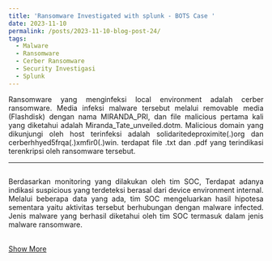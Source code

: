 ```yaml
---
title: 'Ransomware Investigated with splunk - BOTS Case '
date: 2023-11-10
permalink: /posts/2023-11-10-blog-post-24/
tags:
  - Malware
  - Ransomware
  - Cerber Ransomware
  - Security Investigasi
  - Splunk
---
```

<p style="text-align: justify;">
Ransomware yang menginfeksi local environment adalah cerber ransomware. Media infeksi malware tersebut melalui removable media (Flashdisk) dengan nama MIRANDA_PRI, dan file malicious pertama kali yang diketahui adalah Miranda_Tate_unveiled.dotm. Malicious domain yang dikunjungi oleh host terinfeksi adalah solidaritedeproximite(.)org dan cerberhhyed5frqa(.)xmfir0(.)win. terdapat file .txt dan .pdf yang terindikasi terenkripsi oleh ransomware tersebut. 
</p>

---
<p style="text-align: justify;">
<img src="https://github.com/Abdibimantara/MaliciousAPK-BukaUndanganPernikahan/assets/43168046/1568bee4-d606-4099-9726-56b1eaf83968" alt="">
<p style="text-align: justify;">Berdasarkan monitoring yang dilakukan oleh tim SOC, Terdapat adanya indikasi suspicious yang terdeteksi berasal dari device environment internal. Melalui beberapa data yang ada, tim SOC mengeluarkan hasil hipotesa sementara yaitu aktivitas tersebut berhubungan dengan malware infected. Jenis malware yang berhasil diketahui oleh tim SOC termasuk dalam jenis malware ransomware.   
<br><br>
</p>
</p>

[Show More](https://github.com/Abdibimantara/Ransomware-Investigate-BOTS-Case-/blob/main/Invesitigasi%20Ransomware%20Infected.pdf) 